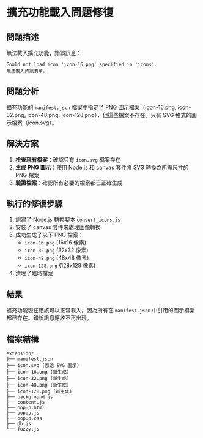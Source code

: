 # 擴充功能載入問題修復

## 問題描述
無法載入擴充功能，錯誤訊息：
```
Could not load icon 'icon-16.png' specified in 'icons'.
無法載入資訊清單。
```

## 問題分析
擴充功能的 `manifest.json` 檔案中指定了 PNG 圖示檔案（icon-16.png, icon-32.png, icon-48.png, icon-128.png），但這些檔案不存在。只有 SVG 格式的圖示檔案（icon.svg）。

## 解決方案
1. **檢查現有檔案**：確認只有 `icon.svg` 檔案存在
2. **生成 PNG 圖示**：使用 Node.js 和 canvas 套件將 SVG 轉換為所需尺寸的 PNG 檔案
3. **驗證檔案**：確認所有必要的檔案都已正確生成

## 執行的修復步驟
1. 創建了 Node.js 轉換腳本 `convert_icons.js`
2. 安裝了 canvas 套件來處理圖像轉換
3. 成功生成了以下 PNG 檔案：
   - `icon-16.png` (16x16 像素)
   - `icon-32.png` (32x32 像素) 
   - `icon-48.png` (48x48 像素)
   - `icon-128.png` (128x128 像素)
4. 清理了臨時檔案

## 結果
擴充功能現在應該可以正常載入，因為所有在 `manifest.json` 中引用的圖示檔案都已存在。錯誤訊息應該不再出現。

## 檔案結構
```
extension/
├── manifest.json
├── icon.svg (原始 SVG 圖示)
├── icon-16.png (新生成)
├── icon-32.png (新生成)
├── icon-48.png (新生成)
├── icon-128.png (新生成)
├── background.js
├── content.js
├── popup.html
├── popup.js
├── popup.css
├── db.js
└── fuzzy.js
```